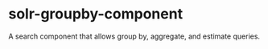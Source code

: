 solr-groupby-component
======================

A search component that allows group by, aggregate, and estimate queries.
